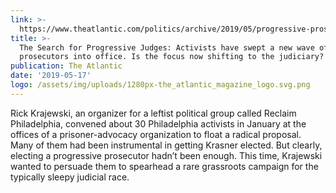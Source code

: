 ```yaml
---
link: >-
  https://www.theatlantic.com/politics/archive/2019/05/progressive-prosecutors-judges/589222/
title: >-
  The Search for Progressive Judges: Activists have swept a new wave of
  prosecutors into office. Is the focus now shifting to the judiciary?
publication: The Atlantic
date: '2019-05-17'
logo: /assets/img/uploads/1280px-the_atlantic_magazine_logo.svg.png
---
```

Rick Krajewski, an organizer for a leftist political group called Reclaim Philadelphia, convened about 30 Philadelphia activists in January at the offices of a prisoner-advocacy organization to float a radical proposal. Many of them had been instrumental in getting Krasner elected. But clearly, electing a progressive prosecutor hadn’t been enough. This time, Krajewski wanted to persuade them to spearhead a rare grassroots campaign for the typically sleepy judicial race.
